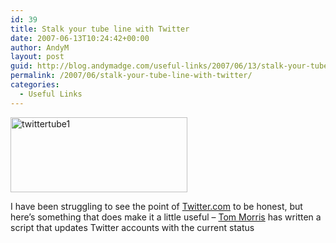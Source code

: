 ```yaml
---
id: 39
title: Stalk your tube line with Twitter
date: 2007-06-13T10:24:42+00:00
author: AndyM
layout: post
guid: http://blog.andymadge.com/useful-links/2007/06/13/stalk-your-tube-line-with-twitter/
permalink: /2007/06/stalk-your-tube-line-with-twitter/
categories:
  - Useful Links
---
```

<img class="size-full wp-image-150 alignright" title="twittertube1" src="http://www.andymadge.com/blog/wp-content/uploads/twittertube1.gif" alt="twittertube1" width="283" height="120" />

I have been struggling to see the point of <a href="http://www.twitter.com/" target="_blank">Twitter.com</a> to be honest, but here&#8217;s something that does make it a little useful &#8211; <a href="http://tommorris.org/" target="_blank">Tom Morris</a> has written a script that updates Twitter accounts with the current status